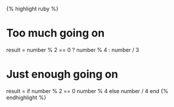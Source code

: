 {% highlight ruby %}
# Too much going on
result = number % 2 == 0 ? number % 4 : number / 3

# Just enough going on
result = if number % 2 == 0
  number % 4
else
  number / 4
end
{% endhighlight %}
